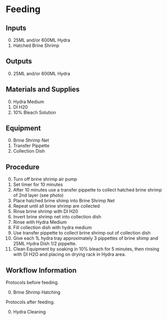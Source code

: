 Feeding
===

Inputs
---

0. 25ML and/or 600ML Hydra
0. Hatched Brine Shrimp

Outputs
---

0. 25ML and/or 600ML Hydra

Materials and Supplies
---

0. Hydra Medium
0. DI H20
0. 10% Bleach Solution


Equipment
---

0. Brine Shrimp Net
0. Transfer Pippette
0. Collection Dish

Procedure
---

0. Turn off brine shrimp air pump
0. Set timer for 10 minutes
0. After 10 minutes use a transfer pippette to collect hatched brine shrimp of 2nd layer (see photo)
0. Place hatched brine shimp into Brine Shrimp Net
0. Repeat until all brine shrimp are collected
0. Rinse brine shrimp with DI H20
0. Invert brine shrimp net into collection dish
0. Rinse with Hydra Medium
0. Fill collection dish with hydra medium
0. Use transfer pippette to collect brine shrimp out of collection dish
0. Give each 1L hydra tray approximately 3 pippettes of brine shimp and 25ML Hydra Dish 1/2 pippette.
0. Clean Equipment by soaking in 10% bleach for 5 minutes, then rinsing with DI H2O and placing on drying rack in Hydra area.

Workflow Information
---

Protocols before feeding.

0. Brine Shrimp Hatching

Protocols after feeding.

0. Hydra Cleaning
